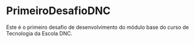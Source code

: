 # PrimeiroDesafioDNC
Este é o primeiro desafio de desenvolvimento do módulo base do curso de Tecnologia da Escola DNC.
